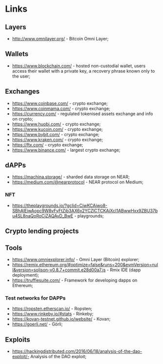 # Links

## Layers

- http://www.omnilayer.org/ - Bitcoin Omni Layer;

## Wallets

- https://www.blockchain.com/ -  hosted non-custodial wallet, users access their wallet with a private key, a recovery phrase known only to the user;

## Exchanges

- https://www.coinbase.com/ - crypto exchange;
- https://www.coinmama.com/ - crypto exchange;
- https://currency.com/ - regulated tokenised assets exchange and info on crypto;
- https://www.huobi.com/ - crypto exchange;
- https://www.kucoin.com/ - crypto exchange;
- https://www.bybit.com/ - crypto exchange;
- https://www.kraken.com/ - crypto exchange;
- https://ftx.com/ - crypto exchange;
- https://www.binance.com/ - largest crypto exchange;

## dAPPs

- https://machina.storage/ - sharded data storage on NEAR;
- https://medium.com/@nearprotocol - NEAR protocol on Medium;

### NFT

- https://theplaygrounds.io/?gclid=CjwKCAjwo8-SBhAlEiwAopc9W8vFyFtZib3AX6x2YCZlCTCKAjXcI1ABwwHxx9ZBU37bu4SL8naQoRoCjZAQAvD_BwE - playgrounds;

## Crypto lending projects 

## Tools

- https://www.omniexplorer.info/ - Omni Layer (Bitcoin) explorer;
- https://remix.ethereum.org/#optimize=false&runs=200&evmVersion=null&version=soljson-v0.8.7+commit.e28d00a7.js - Rmix IDE (dapp deployment);
- https://trufflesuite.com/ - Framework for developing dapps on Ethereum;

### Test networks for DAPPs

- https://ropsten.etherscan.io/ - Ropsten;
- https://www.rinkeby.io/#stats - Rinkeby;
- https://kovan-testnet.github.io/website/ - Kovan;
- https://goerli.net/ - Görli;


## Exploits

- https://hackingdistributed.com/2016/06/18/analysis-of-the-dao-exploit/- Analysis of the DAO exploit;